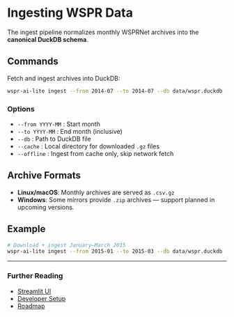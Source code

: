 # Ingesting WSPR Data

The ingest pipeline normalizes monthly WSPRNet archives into the **canonical DuckDB schema**.

## Commands
Fetch and ingest archives into DuckDB:

```bash
wspr-ai-lite ingest --from 2014-07 --to 2014-07 --db data/wspr.duckdb --cache .cache/wspr
```

### Options
- `--from YYYY-MM` : Start month
- `--to YYYY-MM`   : End month (inclusive)
- `--db`           : Path to DuckDB file
- `--cache`        : Local directory for downloaded `.gz` files
- `--offline`      : Ingest from cache only, skip network fetch

## Archive Formats
- **Linux/macOS**: Monthly archives are served as `.csv.gz`
- **Windows**: Some mirrors provide `.zip` archives — support planned in upcoming versions.

## Example
```bash
# Download + ingest January–March 2015
wspr-ai-lite ingest --from 2015-01 --to 2015-03 --db data/wspr.duckdb
```

---
### Further Reading
- [Streamlit UI](userinterface/ui.md)
- [Developer Setup](developer-setup.md)
- [Roadmap](ROADMAP.md)
